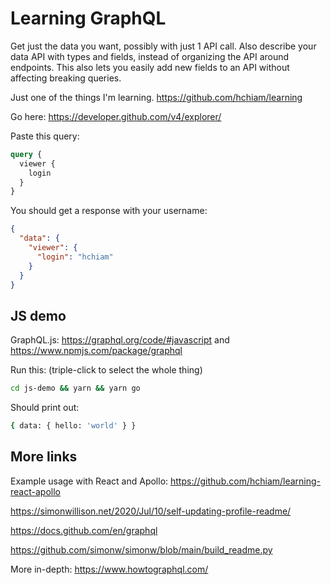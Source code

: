 # Learning GraphQL

Get just the data you want, possibly with just 1 API call. Also describe your data API with types and fields, instead of organizing the API around endpoints. This also lets you easily add new fields to an API without affecting breaking queries.

Just one of the things I'm learning. <https://github.com/hchiam/learning>

Go here: <https://developer.github.com/v4/explorer/>

Paste this query:

```graphql
query {
  viewer {
    login
  }
}
```

You should get a response with your username:

```json
{
  "data": {
    "viewer": {
      "login": "hchiam"
    }
  }
}
```

## JS demo

GraphQL.js: <https://graphql.org/code/#javascript> and <https://www.npmjs.com/package/graphql>

Run this: (triple-click to select the whole thing)

```bash
cd js-demo && yarn && yarn go
```

Should print out:

```bash
{ data: { hello: 'world' } }
```

## More links

Example usage with React and Apollo: <https://github.com/hchiam/learning-react-apollo>

<https://simonwillison.net/2020/Jul/10/self-updating-profile-readme/>

<https://docs.github.com/en/graphql>

<https://github.com/simonw/simonw/blob/main/build_readme.py>

More in-depth: <https://www.howtographql.com/>
